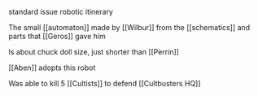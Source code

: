 standard issue robotic itinerary

The small [[automaton]] made by [[Wilbur]] from the [[schematics]] and parts that [[Geros]] gave him

Is about chuck doll size, just shorter than [[Perrin]]

[[Aben]] adopts this robot

Was able to kill 5 [[Cultists]] to defend [[Cultbusters HQ]]